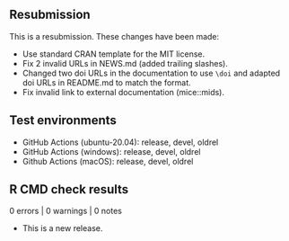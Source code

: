 ## Resubmission
This is a resubmission. These changes have been made:

* Use standard CRAN template for the MIT license. 
* Fix 2 invalid URLs in NEWS.md (added trailing slashes).
* Changed two doi URLs in the documentation to use `\doi` and adapted doi URLs
  in README.md to match the format.
* Fix invalid link to external documentation (mice::mids).

## Test environments
* GitHub Actions (ubuntu-20.04): release, devel, oldrel
* GitHub Actions (windows): release, devel, oldrel
* Github Actions (macOS): release, devel, oldrel

## R CMD check results

0 errors | 0 warnings | 0 notes

* This is a new release.

